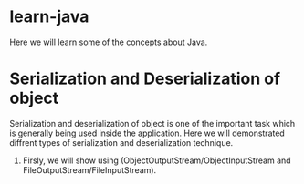 # learn-java
Here we will learn some of the concepts about Java.

# Serialization and Deserialization of object
Serialization and deserialization of object is one of the important task which is generally being
used inside the application. Here we will demonstrated diffrent types of serialization and deserialization technique.

1. Firsly, we will show using (ObjectOutputStream/ObjectInputStream and FileOutputStream/FileInputStream).
